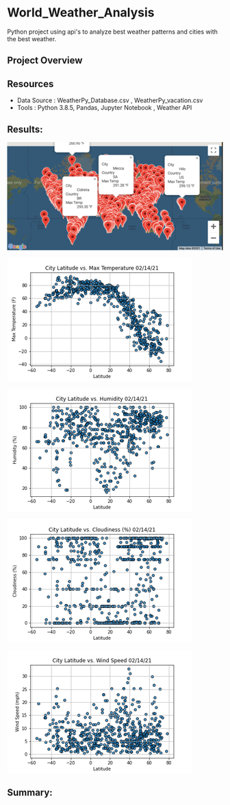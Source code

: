 # World_Weather_Analysis
Python project using api's to analyze best weather patterns and cities with the best weather.

## Project Overview 



## Resources 
- Data Source : WeatherPy_Database.csv , WeatherPy_vacation.csv 
- Tools : Python 3.8.5, Pandas, Jupyter Notebook , Weather API

## Results: 


![alt text](https://github.com/JoePedroza/World_Weather_Analysis/blob/main/Vacation_Search/WeatherPy_vacation_map.png)


![alt text](https://github.com/JoePedroza/World_Weather_Analysis/blob/main/weather_data/Fig1.png) 


![alt text](https://github.com/JoePedroza/World_Weather_Analysis/blob/main/weather_data/Fig2.png) 


![alt text](https://github.com/JoePedroza/World_Weather_Analysis/blob/main/weather_data/Fig3.png) 


![alt text](https://github.com/JoePedroza/World_Weather_Analysis/blob/main/weather_data/Fig4.png) 

## Summary: 
 

